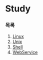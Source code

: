 # Study
### 목록
1. [Linux](https://github.com/park1116/Study/blob/main/Contents/Linux.md)
2. [Unix](https://github.com/park1116/Study/blob/main/Contents/Unix.md)
3. [Shell](https://github.com/park1116/Study/blob/main/Contents/Shell.md)
4. [WebService](https://github.com/park1116/Study/blob/main/Contents/WebService.md)
